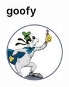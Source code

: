 # goofy

<img src="https://github.com/computative/goofy/blob/main/supergoof.gif?raw=true" style="width:30%; height:30%;" />
